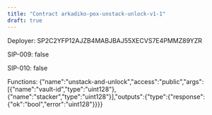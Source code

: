```yaml
---
title: "Contract arkadiko-pox-unstack-unlock-v1-1"
draft: true
---
```

Deployer: SP2C2YFP12AJZB4MABJBAJ55XECVS7E4PMMZ89YZR

SIP-009: false

SIP-010: false

Functions:
{"name":"unstack-and-unlock","access":"public","args":[{"name":"vault-id","type":"uint128"},{"name":"stacker","type":"uint128"}],"outputs":{"type":{"response":{"ok":"bool","error":"uint128"}}}}
